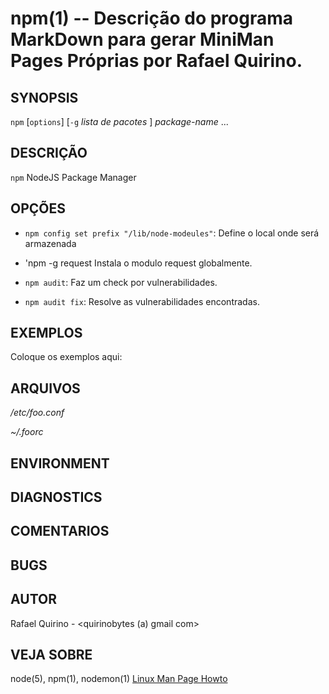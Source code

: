 npm(1) -- Descrição do programa MarkDown para gerar MiniMan Pages Próprias por Rafael Quirino.
===============================================


SYNOPSIS
--------

`npm` [`options`] [`-g` *lista de pacotes* ] *package-name* ...

DESCRIÇÃO
---------

`npm` NodeJS Package Manager

OPÇÕES
------

* `npm config set prefix "/lib/node-modeules"`:
	Define o local onde será armazenada 

* 'npm -g request
	Instala o modulo request globalmente.

* `npm audit`:
	Faz um check por vulnerabilidades.

* `npm audit fix`:
	Resolve as vulnerabilidades encontradas.

EXEMPLOS
--------

Coloque os exemplos aqui:



ARQUIVOS
--------


*/etc/foo.conf*

*~/.foorc*

ENVIRONMENT
-----------


DIAGNOSTICS
-----------


COMENTARIOS
-----------

BUGS
----

AUTOR
-----

Rafael Quirino - <quirinobytes (a) gmail com>

VEJA SOBRE
----------

node(5), npm(1), nodemon(1) [Linux Man Page Howto](
http://www.schweikhardt.net/man_page_howto.html)
